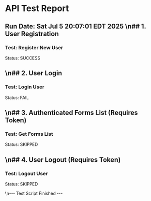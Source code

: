 # API Test Report
Run Date: Sat Jul  5 20:07:01 EDT 2025
\n## 1. User Registration
--------------------------------------------------
### Test: Register New User
Status: SUCCESS


\n## 2. User Login
--------------------------------------------------
### Test: Login User
Status: FAIL


\n## 3. Authenticated Forms List (Requires Token)
--------------------------------------------------
### Test: Get Forms List
Status: SKIPPED


\n## 4. User Logout (Requires Token)
--------------------------------------------------
### Test: Logout User
Status: SKIPPED


\n--- Test Script Finished --- 
